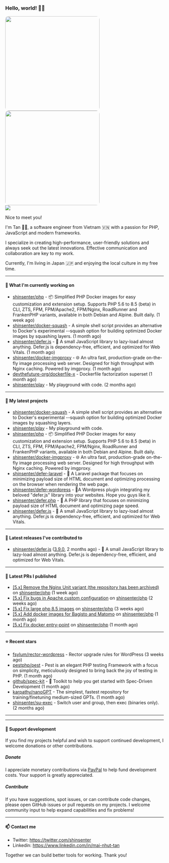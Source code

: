 ### Hello, world! 👋🏻

<p>
<img src="https://github.com/shinsenter.png?size=600" width="300" style="border-radius:10px" />
<br>
<img src="https://github-readme-stats.vercel.app/api/top-langs?username=shinsenter&show_icons=true&locale=en&layout=compact" width="300"  style="border-radius:10px" />
<br>
<img src="https://komarev.com/ghpvc/?username=shinsenter&label=Profile%20views&color=0e75b6&style=flat" />
</p>

Nice to meet you!

I'm Tan 👋🏻, a software engineer from Vietnam 🇻🇳 with a passion for PHP, JavaScript and modern frameworks.

I specialize in creating high-performance, user-friendly solutions and always seek out the latest innovations. Effective communication and collaboration are key to my work.

Currently, I'm living in Japan 🇯🇵 and enjoying the local culture in my free time.

---

#### 🍊 What I'm currently working on

- [shinsenter/php](https://github.com/shinsenter/php) - 📦 Simplified PHP Docker images for easy customization and extension setup. Supports PHP 5.6 to 8.5 (beta) in CLI, ZTS, FPM, FPM/Apache2, FPM/Nginx, RoadRunner and FrankenPHP variants, available in both Debian and Alpine. Built daily. (1 week ago)
- [shinsenter/docker-squash](https://github.com/shinsenter/docker-squash) - A simple shell script provides an alternative to Docker&#39;s experimental --squash option for building optimized Docker images by squashing layers. (1 month ago)
- [shinsenter/defer.js](https://github.com/shinsenter/defer.js) - 🥇 A small JavaScript library to lazy-load almost anything. Defer.js is dependency-free, efficient, and optimized for Web Vitals. (1 month ago)
- [shinsenter/docker-imgproxy](https://github.com/shinsenter/docker-imgproxy) - 🌐 An ultra fast, production-grade on-the-fly image processing web server. Designed for high throughput with Nginx caching. Powered by imgproxy. (1 month ago)
- [devthefuture-org/dockerfile-x](https://github.com/devthefuture-org/dockerfile-x) - Dockerfile factorization superset (1 month ago)
- [shinsenter/play](https://github.com/shinsenter/play) - My playground with code. (2 months ago)

---

#### 🍊 My latest projects

- [shinsenter/docker-squash](https://github.com/shinsenter/docker-squash) - A simple shell script provides an alternative to Docker&#39;s experimental --squash option for building optimized Docker images by squashing layers.
- [shinsenter/play](https://github.com/shinsenter/play) - My playground with code.
- [shinsenter/php](https://github.com/shinsenter/php) - 📦 Simplified PHP Docker images for easy customization and extension setup. Supports PHP 5.6 to 8.5 (beta) in CLI, ZTS, FPM, FPM/Apache2, FPM/Nginx, RoadRunner and FrankenPHP variants, available in both Debian and Alpine. Built daily.
- [shinsenter/docker-imgproxy](https://github.com/shinsenter/docker-imgproxy) - 🌐 An ultra fast, production-grade on-the-fly image processing web server. Designed for high throughput with Nginx caching. Powered by imgproxy.
- [shinsenter/defer-laravel](https://github.com/shinsenter/defer-laravel) - 🚀 A Laravel package that focuses on minimizing payload size of HTML document and optimizing processing on the browser when rendering the web page.
- [shinsenter/defer-wordpress](https://github.com/shinsenter/defer-wordpress) - 🔌A Wordpress plugin integrating my beloved &#34;defer.js&#34; library into your websites. Hope you guys like it.
- [shinsenter/defer.php](https://github.com/shinsenter/defer.php) - 🚀 A PHP library that focuses on minimizing payload size of HTML document and optimizing page speed.
- [shinsenter/defer.js](https://github.com/shinsenter/defer.js) - 🥇 A small JavaScript library to lazy-load almost anything. Defer.js is dependency-free, efficient, and optimized for Web Vitals.

---

#### 🍊 Latest releases I've contributed to

- [shinsenter/defer.js](https://github.com/shinsenter/defer.js) ([3.9.0](https://github.com/shinsenter/defer.js/releases/tag/3.9.0), 2 months ago) - 🥇 A small JavaScript library to lazy-load almost anything. Defer.js is dependency-free, efficient, and optimized for Web Vitals.

---

#### 🍊 Latest PRs I published

- [[5.x] Remove the Nginx Unit variant (the repository has been archived)](https://github.com/shinsenter/php/pull/382) on [shinsenter/php](https://github.com/shinsenter/php) (1 week ago)
- [[5.x] Fix bugs in Apache custom configuration](https://github.com/shinsenter/php/pull/379) on [shinsenter/php](https://github.com/shinsenter/php) (2 weeks ago)
- [[5.x] Fix large php 8.5 images](https://github.com/shinsenter/php/pull/377) on [shinsenter/php](https://github.com/shinsenter/php) (3 weeks ago)
- [[5.x] Add docker images for Bagisto and Matomo](https://github.com/shinsenter/php/pull/376) on [shinsenter/php](https://github.com/shinsenter/php) (1 month ago)
- [[5.x] Fix docker entry-point](https://github.com/shinsenter/php/pull/374) on [shinsenter/php](https://github.com/shinsenter/php) (1 month ago)

---

#### ⭐️ Recent stars

- [fsylum/rector-wordpress](https://github.com/fsylum/rector-wordpress) - Rector upgrade rules for WordPress (3 weeks ago)
- [pestphp/pest](https://github.com/pestphp/pest) - Pest is an elegant PHP testing Framework with a focus on simplicity, meticulously designed to bring back the joy of testing in PHP. (1 month ago)
- [github/spec-kit](https://github.com/github/spec-kit) - 💫 Toolkit to help you get started with Spec-Driven Development (1 month ago)
- [karpathy/nanoGPT](https://github.com/karpathy/nanoGPT) - The simplest, fastest repository for training/finetuning medium-sized GPTs. (1 month ago)
- [shinsenter/su-exec](https://github.com/shinsenter/su-exec) - Switch user and group, then exec (binaries only). (2 months ago)

---

---

#### 🍕 Support development
If you find my projects helpful and wish to support continued development, I welcome donations or other contributions.

##### Donate
I appreciate monetary contributions via [PayPal](https://www.paypal.me/shinsenter) to help fund development costs. Your support is greatly appreciated.

##### Contribute
If you have suggestions, spot issues, or can contribute code changes, please open GitHub issues or pull requests on my projects. I welcome community input to help expand capabilities and fix problems!

---

#### 📫 Contact me

- Twitter: https://twitter.com/shinsenter
- Linkedin: https://www.linkedin.com/in/mai-nhut-tan

Together we can build better tools for working. Thank you!
